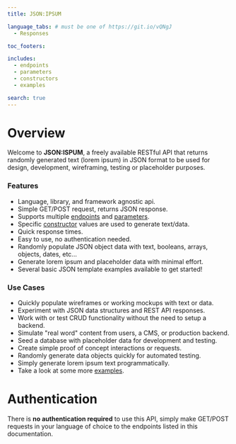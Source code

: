 ```yaml
---
title: JSON:IPSUM

language_tabs: # must be one of https://git.io/vQNgJ
  - Responses

toc_footers:

includes:
  - endpoints
  - parameters
  - constructors
  - examples

search: true
---
```


# Overview

Welcome to <b>JSON:ISPUM</b>, a freely available RESTful API that returns randomly generated text (lorem ipsum) in JSON format to be used for design, development, wireframing, testing or placeholder purposes.

### Features

- Language, library, and framework agnostic api.
- Simple GET/POST request, returns JSON response.
- Supports multiple <a href="#endpoints">endpoints</a> and <a href="#parameters">parameters</a>.
- Specific <a href="#constructors">constructor</a> values are used to generate text/data.
- Quick response times.
- Easy to use, no authentication needed.
- Randomly populate JSON object data with text, booleans, arrays, objects, dates, etc...
- Generate lorem ipsum and placeholder data with minimal effort.
- Several basic JSON template examples available to get started!

### Use Cases

- Quickly populate wireframes or working mockups with text or data.
- Experiment with JSON data structures and REST API responses.
- Work with or test CRUD functionality without the need to setup a backend.
- Simulate "real word" content from users, a CMS, or production backend.
- Seed a database with placeholder data for development and testing.
- Create simple proof of concept interactions or requests.
- Randomly generate data objects quickly for automated testing.
- Simply generate lorem ipsum text programmatically.
- Take a look at some more <a href="#examples">examples</a>.

# Authentication

There is <b>no authentication required</b> to use this API, simply make GET/POST requests in your language of choice to the endpoints listed in this documentation.
